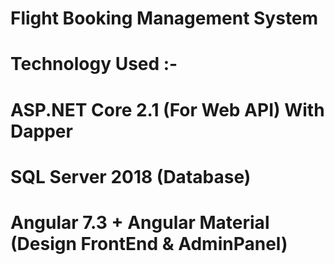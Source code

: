 # Flight Booking Management System

# Technology Used :-
  # ASP.NET Core 2.1 (For Web API) With Dapper
  # SQL Server 2018 (Database)
  # Angular 7.3 + Angular Material (Design FrontEnd & AdminPanel)

  

